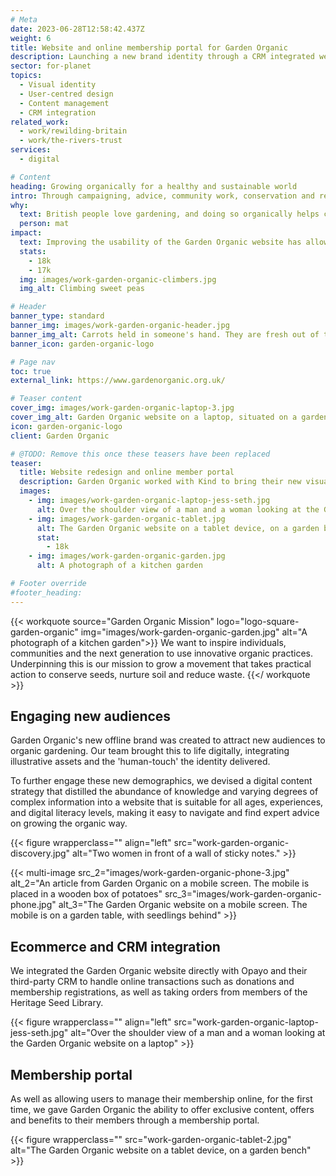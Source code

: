 ```yaml
---
# Meta
date: 2023-06-28T12:58:42.437Z
weight: 6
title: Website and online membership portal for Garden Organic
description: Launching a new brand identity through a CRM integrated website
sector: for-planet
topics:
  - Visual identity
  - User-centred design
  - Content management
  - CRM integration
related_work:
  - work/rewilding-britain
  - work/the-rivers-trust
services:
  - digital

# Content
heading: Growing organically for a healthy and sustainable world
intro: Through campaigning, advice, community work, conservation and research, Garden Organic help gardeners cultivate a healthier, more biodiverse and sustainable world.
why:
  text: British people love gardening, and doing so organically helps connect them with nature and the environment and can lead to improved health, well-being, and food security.
  person: mat
impact:
  text: Improving the usability of the Garden Organic website has allowed them to move their legacy memberships online and prompting for additional donations when placing orders or registering has brought additional revenue to the charity.
  stats:
    - 18k
    - 17k
  img: images/work-garden-organic-climbers.jpg
  img_alt: Climbing sweet peas

# Header
banner_type: standard
banner_img: images/work-garden-organic-header.jpg
banner_img_alt: Carrots held in someone's hand. They are fresh out of the ground, so have soil on them
banner_icon: garden-organic-logo

# Page nav
toc: true
external_link: https://www.gardenorganic.org.uk/

# Teaser content
cover_img: images/work-garden-organic-laptop-3.jpg
cover_img_alt: Garden Organic website on a laptop, situated on a garden table.
icon: garden-organic-logo
client: Garden Organic

# @TODO: Remove this once these teasers have been replaced
teaser:
  title: Website redesign and online member portal
  description: Garden Organic worked with Kind to bring their new visual identity to life online, attracting new and varied demographics and appealing to new audiences.
  images:
    - img: images/work-garden-organic-laptop-jess-seth.jpg
      alt: Over the shoulder view of a man and a woman looking at the Garden Organic website on a laptop
    - img: images/work-garden-organic-tablet.jpg
      alt: The Garden Organic website on a tablet device, on a garden bench
      stat:
        - 18k
    - img: images/work-garden-organic-garden.jpg
      alt: A photograph of a kitchen garden

# Footer override
#footer_heading:
---
```


{{< workquote source="Garden Organic Mission" logo="logo-square-garden-organic" img="images/work-garden-organic-garden.jpg" alt="A photograph of a kitchen garden">}}
We want to inspire individuals, communities and the next generation to use innovative organic practices. Underpinning this is our mission to grow a movement that takes practical action to conserve seeds, nurture soil and reduce waste.
{{</ workquote >}}


<!-- Text left -->
<div class="w-full grid grid-cols-12 gap-x-2.5 gap-y-6 lg:gap-6 xl:gap-8">
  <div class="prose col-span-full lg:col-span-8">

  ## Engaging new audiences

  Garden Organic's new offline brand was created to attract new audiences to organic gardening. Our team brought this to life digitally, integrating illustrative assets and the 'human-touch' the identity delivered.

  To further engage these new demographics, we devised a digital content strategy that distilled the abundance of knowledge and varying degrees of complex information into a website that is suitable for all ages, experiences, and digital literacy levels, making it easy to navigate and find expert advice on growing the organic way.

  </div>
</div>

{{< figure wrapperclass="" align="left" src="work-garden-organic-discovery.jpg" alt="Two women in front of a wall of sticky notes." >}}

{{< multi-image
  src_2="images/work-garden-organic-phone-3.jpg" alt_2="An article from Garden Organic on a mobile screen. The mobile is placed in a wooden box of potatoes"
  src_3="images/work-garden-organic-phone.jpg" alt_3="The Garden Organic website on a mobile screen. The mobile is on a garden table, with seedlings behind" >}}


<!-- Text right -->
<div class="w-full grid grid-cols-12 gap-x-2.5 gap-y-6 lg:gap-6 xl:gap-8">
  <div class="prose col-span-full lg:col-span-8 lg:col-start-5">

  ## Ecommerce and CRM integration

  We integrated the Garden Organic website directly with Opayo and their third-party CRM to handle online transactions such as donations and membership registrations, as well as taking orders from members of the Heritage Seed Library.

  </div>
</div>

{{< figure wrapperclass="" align="left" src="work-garden-organic-laptop-jess-seth.jpg" alt="Over the shoulder view of a man and a woman looking at the Garden Organic website on a laptop" >}}

<!-- Text left -->
<div class="w-full grid grid-cols-12 gap-x-2.5 gap-y-6 lg:gap-6 xl:gap-8">
  <div class="prose col-span-full lg:col-span-8">

  ## Membership portal

  As well as allowing users to manage their membership online, for the first time, we gave Garden Organic the ability to offer exclusive content, offers and benefits to their members through a membership portal.

  </div>
</div>

{{< figure wrapperclass="" src="work-garden-organic-tablet-2.jpg" alt="The Garden Organic website on a tablet device, on a garden bench" >}}